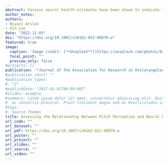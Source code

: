```yaml
---
abstract: Various neural health estimates have been shown to indicate the density of spiral ganglion neurons in animal and modeling studies of cochlear implants (CIs). However, when applied to human CI users, these neural health estimates based on psychophysical and electrophysiological measures are not consistently correlated with each other or with the speech recognition performance. This study investigated whether the neural health estimates have stronger correlations with the temporal and place pitch sensitivity than with the speech recognition performance. On five electrodes in 12 tested ears of eight adult CI users, polarity effect (PE), multipulse integration (MPI), and interphase gap (IPG) effect on the amplitude growth function (AGF) of electrically evoked compound action potential (ECAP) were measured to estimate neural health, while thresholds of amplitude modulation frequency ranking (AMFR) and virtual channel ranking (VCR) were measured to indicate temporal and place pitch sensitivity. AzBio sentence recognition in noise was measured using the clinical CI processor for each ear. The results showed significantly poorer AMFR and VCR thresholds on the basal electrodes than on the apical and middle electrodes. Across ears and electrodes, only the IPG offset effect on ECAP AGF had a nearly significant negative correlation with the VCR threshold after removing the outliers. No significant across-ear correlations were found between the mean neural health estimates, mean pitch-ranking thresholds, and AzBio sentence recognition score. This study suggests that the central axon demyelination reflected by the IPG offset effect may be important for the place pitch sensitivity of CI users and that the IPG offset effect may be used to predict the perceptual resolution of virtual channels for CI programming.
author_notes:
authors:
- Niyazi Arslan
- Xin Luo
date: "2022-11-03"
doi: "https://doi.org/10.1007/s10162-022-00876-w"
featured: true
image:
  caption: 'Image credit: [**Unsplash**](https://unsplash.com/photos/9zy0NhHPyfc)'
  focal_point: ""
  preview_only: false
#projects: []
publication: '*Journal of the Association for Research in Otolaryngology, 23* 875–887 (2022)'
#publication_short: ""
#publication_types:
#- "2"
#publishDate: "2017-01-01T00:00:00Z"
#slides: example
#summary: Lorem ipsum dolor sit amet, consectetur adipiscing elit. Duis posuere tellus
#  ac convallis placerat. Proin tincidunt magna sed ex #sollicitudin condimentum.
#tags:
#- Source Themes
title: Assessing the Relationship Between Pitch Perception and Neural Health in Cochlear Implant Users
url_code: ""
url_dataset: ""
url_pdf: https://doi.org/10.1007/s10162-022-00876-w
url_poster: ""
url_project: ""
url_slides: ""
url_source: ""
url_video: ""
---
```


